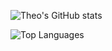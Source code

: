 ![Theo's GitHub stats](https://github-readme-stats.vercel.app/api?username=Jerem584&show_icons=true&theme=dark&count_private=1)

![Top Languages](https://github-readme-stats.vercel.app/api/top-langs/?username=Jerem584&layout=compact&theme=dark&lang_count=10)
